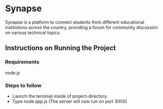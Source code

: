 # Synapse
Synapse is a platform to connect students from different educational institutions across the country, providing a forum for community discussion on various technical topics.

## Instructions on Running the Project

### Requirements
node.js

### Steps to follow
- Launch the terminal inside of project-directory.
- Type node app.js (The server will now run on port 3000)

